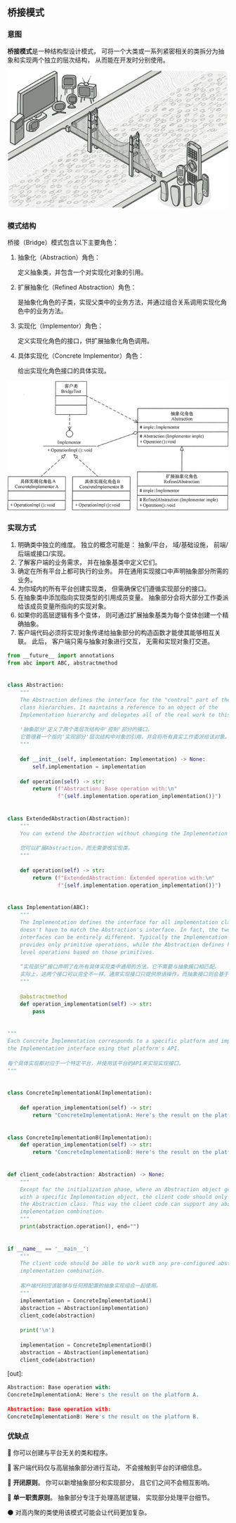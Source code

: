 ## 桥接模式

### 意图

**桥接模式**是一种结构型设计模式， 可将一个大类或一系列紧密相关的类拆分为抽象和实现两个独立的层次结构， 从而能在开发时分别使用。

![bridge01](../_media/images/design_patterns/bridge01.png)

### 模式结构

桥接（Bridge）模式包含以下主要角色：

1. 抽象化（Abstraction）角色：

   定义抽象类，并包含一个对实现化对象的引用。

2. 扩展抽象化（Refined  Abstraction）角色：

   是抽象化角色的子类，实现父类中的业务方法，并通过组合关系调用实现化角色中的业务方法。

3. 实现化（Implementor）角色：

   定义实现化角色的接口，供扩展抽象化角色调用。

4. 具体实现化（Concrete Implementor）角色：

   给出实现化角色接口的具体实现。

![bridge02](../_media/images/design_patterns/bridge02.gif)

### 实现方式

1. 明确类中独立的维度。 独立的概念可能是： 抽象/平台， 域/基础设施， 前端/后端或接口/实现。
2. 了解客户端的业务需求， 并在抽象基类中定义它们。
3. 确定在所有平台上都可执行的业务。 并在通用实现接口中声明抽象部分所需的业务。
4. 为你域内的所有平台创建实现类， 但需确保它们遵循实现部分的接口。
5. 在抽象类中添加指向实现类型的引用成员变量。 抽象部分会将大部分工作委派给该成员变量所指向的实现对象。
6. 如果你的高层逻辑有多个变体， 则可通过扩展抽象基类为每个变体创建一个精确抽象。
7. 客户端代码必须将实现对象传递给抽象部分的构造函数才能使其能够相互关联。 此后， 客户端只需与抽象对象进行交互， 无需和实现对象打交道。

```python
from __future__ import annotations
from abc import ABC, abstractmethod


class Abstraction:
    """
    The Abstraction defines the interface for the "control" part of the two
    class hierarchies. It maintains a reference to an object of the
    Implementation hierarchy and delegates all of the real work to this object.

    '抽象部分'定义了两个类层次结构中'控制'部分的接口。
    它管理着一个指向'实现部分'层次结构中对象的引用，并会将所有真实工作委派给该对象。
    """

    def __init__(self, implementation: Implementation) -> None:
        self.implementation = implementation

    def operation(self) -> str:
        return (f"Abstraction: Base operation with:\n"
                f"{self.implementation.operation_implementation()}")


class ExtendedAbstraction(Abstraction):
    """
    You can extend the Abstraction without changing the Implementation classes.

    您可以扩展Abstraction，而无需更改实现类。
    """

    def operation(self) -> str:
        return (f"ExtendedAbstraction: Extended operation with:\n"
                f"{self.implementation.operation_implementation()}")


class Implementation(ABC):
    """
    The Implementation defines the interface for all implementation classes. It
    doesn't have to match the Abstraction's interface. In fact, the two
    interfaces can be entirely different. Typically the Implementation interface
    provides only primitive operations, while the Abstraction defines higher-
    level operations based on those primitives.

    “实现部分”接口声明了在所有具体实现类中通用的方法。它不需要与抽象接口相匹配。
    实际上，这两个接口可以完全不一样。通常实现接口只提供原语操作，而抽象接口则会基于这些操作定义较高层次的操作。
    """

    @abstractmethod
    def operation_implementation(self) -> str:
        pass


"""
Each Concrete Implementation corresponds to a specific platform and implements
the Implementation interface using that platform's API.

每个具体实现都对应于一个特定平台，并使用该平台的API来实现实现接口。
"""


class ConcreteImplementationA(Implementation):

    def operation_implementation(self) -> str:
        return "ConcreteImplementationA: Here's the result on the platform A."


class ConcreteImplementationB(Implementation):
    def operation_implementation(self) -> str:
        return "ConcreteImplementationB: Here's the result on the platform B."


def client_code(abstraction: Abstraction) -> None:
    """
    Except for the initialization phase, where an Abstraction object gets linked
    with a specific Implementation object, the client code should only depend on
    the Abstraction class. This way the client code can support any abstraction-
    implementation combination.
    """
    print(abstraction.operation(), end="")


if __name__ == '__main__':
    """
    The client code should be able to work with any pre-configured abstraction-
    implementation combination.
    
    客户端代码应该能够与任何预配置的抽象实现组合一起使用。
    """
    implementation = ConcreteImplementationA()
    abstraction = Abstraction(implementation)
    client_code(abstraction)

    print('\n')

    implementation = ConcreteImplementationB()
    abstraction = Abstraction(implementation)
    client_code(abstraction)

```

[out]:

```python
Abstraction: Base operation with:
ConcreteImplementationA: Here's the result on the platform A.

Abstraction: Base operation with:
ConcreteImplementationB: Here's the result on the platform B.
```

### 优缺点

:red_circle:  你可以创建与平台无关的类和程序。

:red_circle:  客户端代码仅与高层抽象部分进行互动， 不会接触到平台的详细信息。

:red_circle:  **开闭原则**。 你可以新增抽象部分和实现部分， 且它们之间不会相互影响。

:red_circle:  **单一职责原则**。 抽象部分专注于处理高层逻辑， 实现部分处理平台细节。

:black_circle:  对高内聚的类使用该模式可能会让代码更加复杂。

